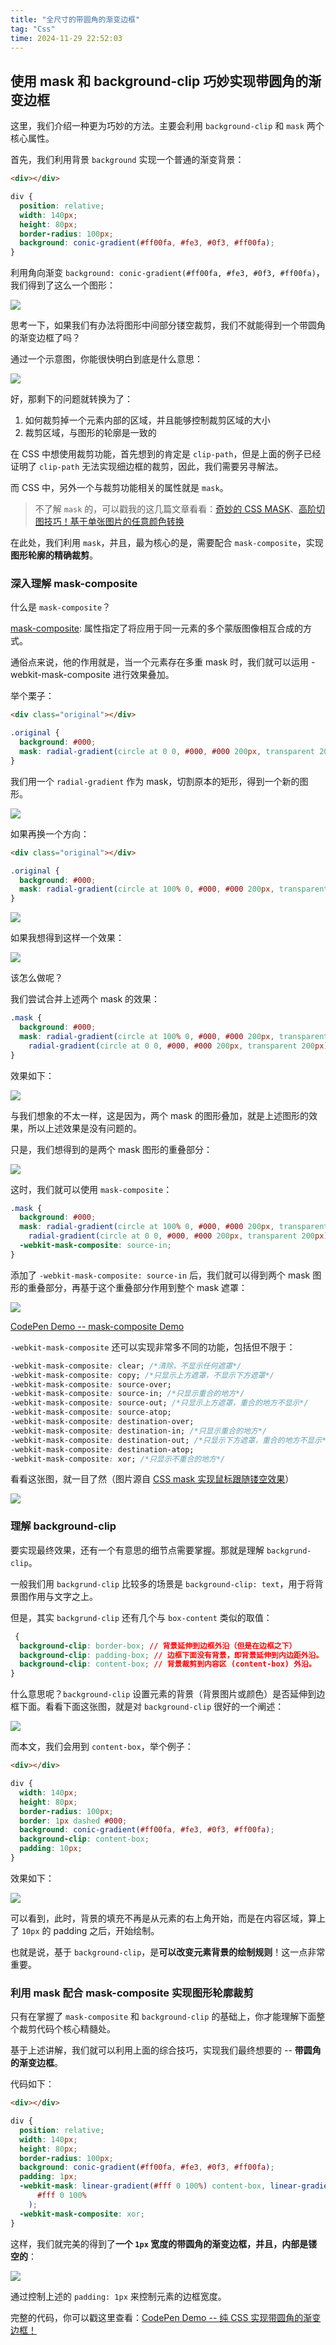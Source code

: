 ```yaml
---
title: "全尺寸的带圆角的渐变边框"
tag: "Css"
time: 2024-11-29 22:52:03
---
```


## 使用 mask 和 background-clip 巧妙实现带圆角的渐变边框

这里，我们介绍一种更为巧妙的方法。主要会利用 `background-clip` 和 `mask` 两个核心属性。

首先，我们利用背景 `background` 实现一个普通的渐变背景：

```html
<div></div>
```

```css
div {
  position: relative;
  width: 140px;
  height: 80px;
  border-radius: 100px;
  background: conic-gradient(#ff00fa, #fe3, #0f3, #ff00fa);
}
```

利用角向渐变 `background: conic-gradient(#ff00fa, #fe3, #0f3, #ff00fa)`，我们得到了这么一个图形：

<img src="../imgs/107/01.png" />

思考一下，如果我们有办法将图形中间部分镂空裁剪，我们不就能得到一个带圆角的渐变边框了吗？

通过一个示意图，你能很快明白到底是什么意思：

<img src="../imgs/107/02.png" />

好，那剩下的问题就转换为了：

1. 如何裁剪掉一个元素内部的区域，并且能够控制裁剪区域的大小
2. 裁剪区域，与图形的轮廓是一致的

在 CSS 中想使用裁剪功能，首先想到的肯定是 `clip-path`，但是上面的例子已经证明了 `clip-path` 无法实现细边框的裁剪，因此，我们需要另寻解法。

而 CSS 中，另外一个与裁剪功能相关的属性就是 `mask`。

> 不了解 `mask` 的，可以戳我的这几篇文章看看：[奇妙的 CSS MASK](https://github.com/chokcoco/iCSS/issues/80)、[高阶切图技巧！基于单张图片的任意颜色转换](https://github.com/chokcoco/iCSS/issues/189)

在此处，我们利用 `mask`，并且，最为核心的是，需要配合 `mask-composite`，实现**图形轮廓的精确裁剪**。

### 深入理解 mask-composite

什么是 `mask-composite`？

[mask-composite](https://developer.mozilla.org/en-US/docs/Web/CSS/-webkit-mask-composite): 属性指定了将应用于同一元素的多个蒙版图像相互合成的方式。

通俗点来说，他的作用就是，当一个元素存在多重 mask 时，我们就可以运用 -webkit-mask-composite 进行效果叠加。

举个栗子：

```html
<div class="original"></div>
```

```css
.original {
  background: #000;
  mask: radial-gradient(circle at 0 0, #000, #000 200px, transparent 200px);
}
```

我们用一个 `radial-gradient` 作为 mask，切割原本的矩形，得到一个新的图形。

<img src="../imgs/107/03.png" />

如果再换一个方向：

```html
<div class="original"></div>
```

```css
.original {
  background: #000;
  mask: radial-gradient(circle at 100% 0, #000, #000 200px, transparent 200px);
}
```

<img src="../imgs/107/04.png" />

如果我想得到这样一个效果：

<img src="../imgs/107/05.png" />

该怎么做呢？

我们尝试合并上述两个 mask 的效果：

```css
.mask {
  background: #000;
  mask: radial-gradient(circle at 100% 0, #000, #000 200px, transparent 200px),
    radial-gradient(circle at 0 0, #000, #000 200px, transparent 200px);
}
```

效果如下：

<img src="../imgs/107/06.png" />

与我们想象的不太一样，这是因为，两个 mask 的图形叠加，就是上述图形的效果，所以上述效果是没有问题的。

只是，我们想得到的是两个 mask 图形的重叠部分：

<img src="../imgs/107/07.png" />

这时，我们就可以使用 `mask-composite`：

```css
.mask {
  background: #000;
  mask: radial-gradient(circle at 100% 0, #000, #000 200px, transparent 200px),
    radial-gradient(circle at 0 0, #000, #000 200px, transparent 200px);
  -webkit-mask-composite: source-in;
}
```

添加了 `-webkit-mask-composite: source-in` 后，我们就可以得到两个 mask 图形的重叠部分，再基于这个重叠部分作用到整个 mask 遮罩：

<img src="../imgs/107/08.png" />

[CodePen Demo -- mask-composite Demo](https://codepen.io/Chokcoco/pen/KKQjxMP)

`-webkit-mask-composite` 还可以实现非常多不同的功能，包括但不限于：

```css
-webkit-mask-composite: clear; /*清除，不显示任何遮罩*/
-webkit-mask-composite: copy; /*只显示上方遮罩，不显示下方遮罩*/
-webkit-mask-composite: source-over;
-webkit-mask-composite: source-in; /*只显示重合的地方*/
-webkit-mask-composite: source-out; /*只显示上方遮罩，重合的地方不显示*/
-webkit-mask-composite: source-atop;
-webkit-mask-composite: destination-over;
-webkit-mask-composite: destination-in; /*只显示重合的地方*/
-webkit-mask-composite: destination-out; /*只显示下方遮罩，重合的地方不显示*/
-webkit-mask-composite: destination-atop;
-webkit-mask-composite: xor; /*只显示不重合的地方*/
```

看看这张图，就一目了然（图片源自 [CSS mask 实现鼠标跟随镂空效果](https://segmentfault.com/a/1190000040996523)）

<img src="../imgs/107/09.png" />

### 理解 background-clip

要实现最终效果，还有一个有意思的细节点需要掌握。那就是理解 `backgrund-clip`。

一般我们用 `backgrund-clip` 比较多的场景是 `background-clip: text`，用于将背景图作用与文字之上。

但是，其实 `backgrund-clip` 还有几个与 `box-content` 类似的取值：

```css
 {
  background-clip: border-box; // 背景延伸到边框外沿（但是在边框之下）
  background-clip: padding-box; // 边框下面没有背景，即背景延伸到内边距外沿。
  background-clip: content-box; // 背景裁剪到内容区 (content-box) 外沿。
}
```

什么意思呢？`background-clip` 设置元素的背景（背景图片或颜色）是否延伸到边框下面。看看下面这张图，就是对 `background-clip` 很好的一个阐述：

<img src="../imgs/107/10.png" />

而本文，我们会用到 `content-box`，举个例子：

```html
<div></div>
```

```css
div {
  width: 140px;
  height: 80px;
  border-radius: 100px;
  border: 1px dashed #000;
  background: conic-gradient(#ff00fa, #fe3, #0f3, #ff00fa);
  background-clip: content-box;
  padding: 10px;
}
```

效果如下：

<img src="../imgs/107/11.png" />

可以看到，此时，背景的填充不再是从元素的右上角开始，而是在内容区域，算上了 `10px` 的 padding 之后，开始绘制。

也就是说，基于 `background-clip`，是**可以改变元素背景的绘制规则**！这一点非常重要。

### 利用 mask 配合 mask-composite 实现图形轮廓裁剪

只有在掌握了 `mask-composite` 和 `background-clip` 的基础上，你才能理解下面整个裁剪代码个核心精髓处。

基于上述讲解，我们就可以利用上面的综合技巧，实现我们最终想要的 -- **带圆角的渐变边框**。

代码如下：

```html
<div></div>
```

```css
div {
  position: relative;
  width: 140px;
  height: 80px;
  border-radius: 100px;
  background: conic-gradient(#ff00fa, #fe3, #0f3, #ff00fa);
  padding: 1px;
  -webkit-mask: linear-gradient(#fff 0 100%) content-box, linear-gradient(
      #fff 0 100%
    );
  -webkit-mask-composite: xor;
}
```

这样，我们就完美的得到了**一个 `1px` 宽度的带圆角的渐变边框，并且，内部是镂空的**：

<img src="../imgs/107/12.png" />

通过控制上述的 `padding: 1px` 来控制元素的边框宽度。

完整的代码，你可以戳这里查看：[CodePen Demo -- 纯 CSS 实现带圆角的渐变边框！](https://codepen.io/Chokcoco/pen/JjqJqZR)
